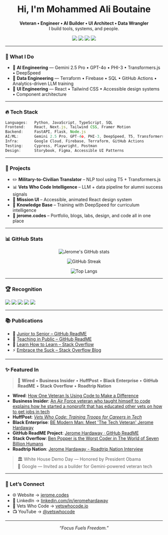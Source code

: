 <h1 align="center">Hi, I'm Mohammed Ali Boutaine </h1>

<p align="center">
  <b>Veteran • Engineer • AI Builder • UI Architect • Data Wrangler</b><br>
  I build tools, systems, and people.
</p>

<p align="center">
  <a href="https://jerome.codes" target="_blank"><img src="https://img.shields.io/badge/Portfolio-jerome.codes-informational?style=for-the-badge&logo=vercel&logoColor=white"/></a>
  <a href="https://www.linkedin.com/in/jeromehardaway" target="_blank"><img src="https://img.shields.io/badge/LinkedIn-%230077B5.svg?style=for-the-badge&logo=linkedin&logoColor=white"/></a>
  <a href="https://twitter.com/VetsWhoCode" target="_blank"><img src="https://img.shields.io/badge/Twitter-%231DA1F2.svg?style=for-the-badge&logo=twitter&logoColor=white"/></a>
  <a href="https://www.youtube.com/@vetswhocode" target="_blank"><img src="https://img.shields.io/badge/Youtube-%23FF0000.svg?style=for-the-badge&logo=youtube&logoColor=white"/></a>
</p>

---

### 🧠 What I Do

- 🧬 **AI Engineering** — Gemini 2.5 Pro • GPT-4o • PHI-3 • Transformers.js • DeepSpeed
- 🔁 **Data Engineering** — Terraform • Firebase • SQL • GitHub Actions • Analytics-driven LLM training
- 🎨 **UI Engineering** — React • Tailwind CSS • Accessible design systems • Component architecture

---

### 🔥 Tech Stack

```ts
Languages:   Python, JavaScript, TypeScript, SQL
Frontend:    React, Next.js, Tailwind CSS, Framer Motion
Backend:     FastAPI, Flask, Node.js
AI/ML:       Gemini 2.5 Pro, GPT-4o, PHI-3, DeepSpeed, T5, Transformers.js
Infra:       Google Cloud, Firebase, Terraform, GitHub Actions
Testing:     Cypress, Playwright, Postman
Design:      Storybook, Figma, Accessible UI Patterns
```

---

### 🚀 Projects

- ✏️ **Military-to-Civilian Translator** – NLP tool using T5 + Transformers.js
- 📊 **Vets Who Code Intelligence** – LLM + data pipeline for alumni success signals
- 🎨 **Mission UI** – Accessible, animated React design system
- 🧠 **Knowledge Base** – Training with DeepSpeed for curriculum intelligence
- 🧰 **jerome.codes** – Portfolio, blogs, labs, design, and code all in one place

---

### 📊 GitHub Stats

<p align="center">
  <img src="https://github-readme-stats.vercel.app/api?username=JeromeHardaway&show_icons=true&theme=radical" alt="Jerome's GitHub stats" />
</p>
<p align="center">
  <img src="https://github-readme-streak-stats.herokuapp.com?user=JeromeHardaway&theme=radical" alt="GitHub Streak" />
</p>
<p align="center">
  <img src="https://github-readme-stats.vercel.app/api/top-langs/?username=JeromeHardaway&layout=compact&theme=radical" alt="Top Langs" />
</p>

---

### 🏆 Recognition

<p align="left">
  <img src="https://img.shields.io/badge/White%20House%20Demo%20Day-Honoree-blue?style=flat-square" />
  <img src="https://img.shields.io/badge/Google-Builder%20Invite-brightgreen?style=flat-square" />
  <img src="https://img.shields.io/badge/Microsoft-Global%20Hackathon%20Winner-blueviolet?style=flat-square" />
  <img src="https://img.shields.io/badge/GitHub-Star-black?style=flat-square&logo=github" />
  <img src="https://img.shields.io/badge/ForbesBLK-Member-black?style=flat-square" />
</p>

---

### 📚 Publications

- 📘 [Junior to Senior – GitHub ReadME](https://github.com/readme/guides/engineering-career-success)
- 🧠 [Teaching in Public – GitHub ReadME](https://github.com/readme/guides/teaching-with-github)
- 🧭 [Learn How to Learn – Stack Overflow](https://stackoverflow.blog/2020/01/11/hello-world-want-to-be-a-developer-learn-how-to-learn/)
- ⚡ [Embrace the Suck – Stack Overflow Blog](https://stackoverflow.blog/2020/02/10/hello-world-curing-imposter-syndrome-by-embracing-the-suck/)

---

### ✨ Featured In

> 📌 **Wired** • **Business Insider** • **HuffPost** • **Black Enterprise** • **GitHub ReadME** • **Stack Overflow** • **Roadtrip Nation**

- **Wired**: [How One Veteran Is Using Code to Make a Difference](https://apple.news/A2tWUoNIcRSaZydAOXTzOPg)  
- **Business Insider**: [An Air Force veteran who taught himself to code explains how he started a nonprofit that has educated other vets on how to get jobs in tech](https://africa.businessinsider.com/careers/an-air-force-veteran-who-taught-himself-to-code-explains-how-he-started-a-nonprofit/3gvee25)  
- **HuffPost**: *[Vets Who Code: Training Troops for Careers in Tech](https://www.huffpost.com/entry/vets-who-code-training-tr_b_10017524)*  
- **Black Enterprise**: [BE Modern Man: Meet 'The Tech Veteran' Jerome Hardaway](https://www.blackenterprise.com/tech-veteran-jerome-hardaway/)  
- **GitHub ReadME Project**: [Jerome Hardaway · GitHub ReadME](https://github.com/readme/stories/jerome-hardaway)  
- **Stack Overflow**: [Ben Popper is the Worst Coder in The World of Seven Billion Humans](https://stackoverflow.blog/author/jhardaway/)  
- **Roadtrip Nation**: [Jerome Hardaway - Roadtrip Nation Interview](https://roadtripnation.com/interviews/jerome-hardaway)
>
> 🏛️ White House Demo Day — Honored by President Obama  
> 🧠 Google — Invited as a builder for Gemini-powered veteran tech

---

### 💬 Let’s Connect

- 🌐 Website → [jerome.codes](https://jerome.codes)
- 💼 LinkedIn → [linkedin.com/in/jeromehardaway](https://linkedin.com/in/jeromehardaway)
- 🧠 Vets Who Code → [vetswhocode.io](https://vetswhocode.io)
- 📺 YouTube → [@vetswhocode](https://www.youtube.com/@vetswhocode)

---

<p align="center"><em>“Focus Fuels Freedom.”</em></p>
